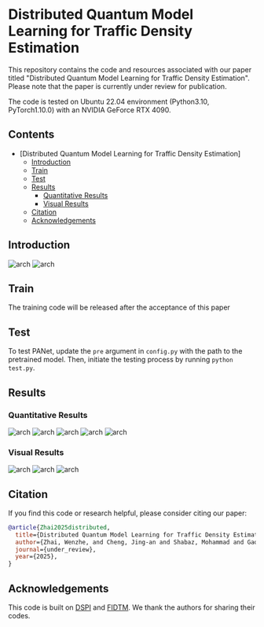 # Distributed Quantum Model Learning for Traffic Density Estimation

This repository contains the code and resources associated with our paper titled "Distributed Quantum Model Learning for Traffic Density Estimation". Please note that the paper is currently under review for publication.

The code is tested on Ubuntu 22.04 environment (Python3.10, PyTorch1.10.0) with an NVIDIA GeForce RTX 4090.

## Contents

- [Distributed Quantum Model Learning for Traffic Density Estimation]
  - [Introduction](#introduction)
  - [Train](#train)
  - [Test](#test)
  <!-- - [Pretrained Weights](#pretrained-weights) -->
  - [Results](#results)
    - [Quantitative Results](#quantitative-results)
    - [Visual Results](#visual-results)
  - [Citation](#citation)
  - [Acknowledgements](#acknowledgements)

## Introduction
<!-- 
To address the challenges of vehicle counting in real-world applications, we propose the Efficient Vehicular Counting via Privacy-aware Aggregation Network (PANet). PANet integrates a Pyramid Feature Enhancement (PFE) module, which captures multi-scale features effectively and improves the representation of key features. By optimizing channel-wise outputs, the computational complexity is significantly reduced. Moreover, PANet employs a federated learning framework to distribute computational tasks among devices, ensuring robust privacy protection and minimizing the possibility of data leakage. -->

![arch](assets/framework.jpg)
![arch](assets/framework_FL.jpg)

## Train

The training code will be released after the acceptance of this paper
<!-- 1. Prepare the datasets used in the experiment.
2. Modify the data set address in `make_npydata.py` to generate the correct dataset information
3. Modify the dataset, client numbers and other options in `config.py`.
4. After performing the above modifications, you can start the training process by running `python train.py`. -->

## Test

To test PANet, update the `pre` argument in `config.py` with the path to the pretrained model. Then, initiate the testing process by running `python test.py`.

<!-- ## Pretrained Weights -->

<!-- The pretrained weights from [HERE](https://1drv.ms/f/s!Al2dMJC6HUgQrJRUCo3Ighr21TXMwg?e=dSQTCy). -->

## Results

### Quantitative Results

![arch](assets/Carpk_Pucpr.jpg)
![arch](assets/Large_Small.jpg)
![arch](assets/TRANCOS.jpg)
![arch](assets/SHA.jpg)
![arch](assets/Eff.png)

### Visual Results

![arch](assets/sub_carpk.jpg)
![arch](assets/scb_large.jpg)
![arch](assets/sub_trancos.jpg)


## Citation

If you find this code or research helpful, please consider citing our paper:

```BibTeX
@article{Zhai2025distributed,
  title={Distributed Quantum Model Learning for Traffic Density Estimation},
  author={Zhai, Wenzhe, and Cheng, Jing-an and Shabaz, Mohammad and Gao, Mingliang and Zhang, Chen and Wang, Jianyong},
  journal={under_review},
  year={2025},
}
```

## Acknowledgements

This code is built on [DSPI](https://github.com/jinyongch/DSPI) and [FIDTM](https://github.com/dk-liang/FIDTM). We thank the authors for sharing their codes.
